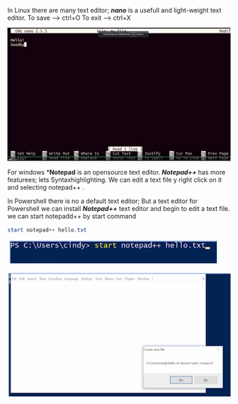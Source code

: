 In Linux there are many text editor;
***nano*** is a usefull and light-weight text editor. 
To save --> ctrl+O
To exit --> ctrl+X

![nano_editor](images/nano_editor.png)


For windows ***Notepad** is an opensource text editor. 
***Notepad++***  has more featurees; lets Syntaxhighlighting. 
We can edit a text file y right click on it and selecting notepad++ .

In Powershell there is no a default text editor;
But a text editor for Powershell we can install  ***Notepad++*** text editor and begin to edit a text file. 
we can start notepadd++ by start command 
``` PowerShell
start notepad++ hello.txt  
``` 
![notepadd1](images/notepadd1.png)

![notepadd2](images/notepadd2.png)


